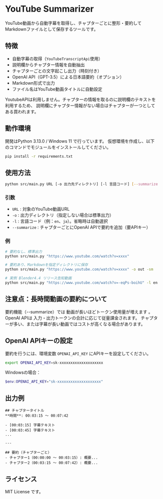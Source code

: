 # YouTube Summarizer

YouTube動画から自動字幕を取得し、チャプターごとに整形・要約してMarkdownファイルとして保存するツールです。

## 特徴

- 自動字幕の取得（`YouTubeTranscriptApi`使用）
- 説明欄からチャプター情報を自動抽出
- チャプターごとの文字起こし出力（時刻付き）
- OpenAI API（GPT-3.5）による日本語要約（オプション）
- Markdown形式で出力
- ファイル名はYouTube動画タイトルに自動設定

YoutubeAPIは利用しません。チャプターの情報を取るのに説明欄のテキストを利用するため、
説明欄にチャプター情報がない場合はチャプターが一つとしてある買われます。

## 動作環境

開発はPython 3.13.0 / Windows 11 で行っています。
仮想環境を作成し、以下のコマンドでモジュールをインストールしてください。

```bash
pip install -r requirements.txt
```

## 使用方法

```bash
python src/main.py URL [-o 出力先ディレクトリ] [-l 言語コード] [--summarize]
```

### 引数

- `URL` : 対象のYouTube動画URL
- `-o` : 出力ディレクトリ（指定しない場合は標準出力）
- `-l` : 言語コード（例：`en`、`ja`）。省略時は自動選択
- `--summarize` : チャプターごとにOpenAI APIで要約を追加（要APIキー）

### 例

```bash
# 要約なし、標準出力
python src/main.py "https://www.youtube.com/watch?v=xxxx"

# 要約あり、Markdownを指定ディレクトリに保存
python src/main.py "https://www.youtube.com/watch?v=xxxx" -o out -sm

# 実例 Blender4.4 リリース告知動画
python src/main.py "https://www.youtube.com/watch?v=-eqPs-boihU" -l en -o out -sm
```

## 注意点：長時間動画の要約について

要約機能（--summarize）では 動画が長いほどトークン使用量が増えます 。
OpenAI APIは 入力・出力トークンの合計に応じて従量課金されます。 
チャプターが多い、または字幕が長い動画ではコストが高くなる場合があります。

## OpenAI APIキーの設定

要約を行うには、環境変数 `OPENAI_API_KEY` にAPIキーを設定してください。

```bash
export OPENAI_API_KEY=sk-xxxxxxxxxxxxxxxxxxxx
```

Windowsの場合：

```powershell
$env:OPENAI_API_KEY="sk-xxxxxxxxxxxxxxxxxxxx"
```

## 出力例

```
## チャプタータイトル
**時間**: 00:03:15 〜 00:07:42

- [00:03:15] 字幕テキスト
- [00:03:45] 字幕テキスト
...

---

## 要約（チャプターごと）
- チャプター1（00:00:00 〜 00:03:15）: 概要...
- チャプター2（00:03:15 〜 00:07:42）: 概要...
```

## ライセンス

MIT License です。


